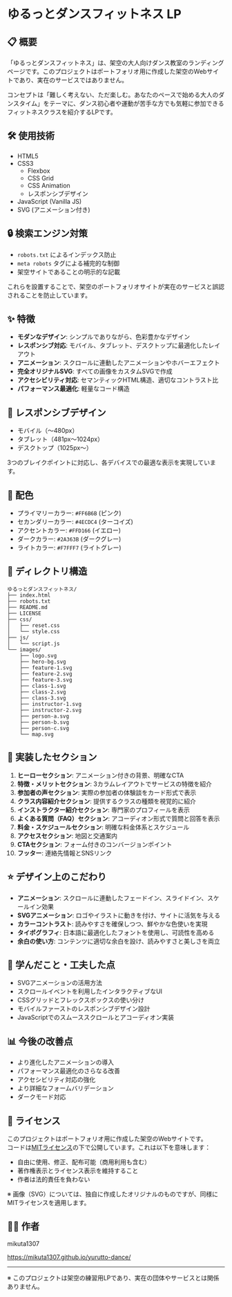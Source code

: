# ゆるっとダンスフィットネス LP

## 📋 概要

「ゆるっとダンスフィットネス」は、架空の大人向けダンス教室のランディングページです。このプロジェクトはポートフォリオ用に作成した架空のWebサイトであり、実在のサービスではありません。

コンセプトは「難しく考えない、ただ楽しむ。あなたのペースで始める大人のダンスタイム」をテーマに、ダンス初心者や運動が苦手な方でも気軽に参加できるフィットネスクラスを紹介するLPです。

## 🛠️ 使用技術

- HTML5
- CSS3
  - Flexbox
  - CSS Grid
  - CSS Animation
  - レスポンシブデザイン
- JavaScript (Vanilla JS)
- SVG (アニメーション付き)

## 🔒 検索エンジン対策

- `robots.txt` によるインデックス防止
- `meta robots` タグによる補完的な制御
- 架空サイトであることの明示的な記載

これらを設置することで、架空のポートフォリオサイトが実在のサービスと誤認されることを防止しています。

## ✨ 特徴

- **モダンなデザイン**: シンプルでありながら、色彩豊かなデザイン
- **レスポンシブ対応**: モバイル、タブレット、デスクトップに最適化したレイアウト
- **アニメーション**: スクロールに連動したアニメーションやホバーエフェクト
- **完全オリジナルSVG**: すべての画像をカスタムSVGで作成
- **アクセシビリティ対応**: セマンティックHTML構造、適切なコントラスト比
- **パフォーマンス最適化**: 軽量なコード構造

## 📱 レスポンシブデザイン

- モバイル（～480px）
- タブレット（481px～1024px）
- デスクトップ（1025px～）

3つのブレイクポイントに対応し、各デバイスでの最適な表示を実現しています。

## 🎨 配色

- プライマリーカラー: `#FF6B6B` (ピンク)
- セカンダリーカラー: `#4ECDC4` (ターコイズ)
- アクセントカラー: `#FFD166` (イエロー)
- ダークカラー: `#2A363B` (ダークグレー)
- ライトカラー: `#F7FFF7` (ライトグレー)

## 📂 ディレクトリ構造

```
ゆるっとダンスフィットネス/
├── index.html
├── robots.txt
├── README.md
├── LICENSE
├── css/
│   ├── reset.css
│   └── style.css
├── js/
│   └── script.js
└── images/
    ├── logo.svg
    ├── hero-bg.svg
    ├── feature-1.svg
    ├── feature-2.svg
    ├── feature-3.svg
    ├── class-1.svg
    ├── class-2.svg
    ├── class-3.svg
    ├── instructor-1.svg
    ├── instructor-2.svg
    ├── person-a.svg
    ├── person-b.svg
    ├── person-c.svg
    └── map.svg
```

## 🌟 実装したセクション

1. **ヒーローセクション**: アニメーション付きの背景、明確なCTA
2. **特徴・メリットセクション**: 3カラムレイアウトでサービスの特徴を紹介
3. **参加者の声セクション**: 実際の参加者の体験談をカード形式で表示
4. **クラス内容紹介セクション**: 提供するクラスの種類を視覚的に紹介
5. **インストラクター紹介セクション**: 専門家のプロフィールを表示
6. **よくある質問（FAQ）セクション**: アコーディオン形式で質問と回答を表示
7. **料金・スケジュールセクション**: 明確な料金体系とスケジュール
8. **アクセスセクション**: 地図と交通案内
9. **CTAセクション**: フォーム付きのコンバージョンポイント
10. **フッター**: 連絡先情報とSNSリンク

## ⭐ デザイン上のこだわり

- **アニメーション**: スクロールに連動したフェードイン、スライドイン、スケールイン効果
- **SVGアニメーション**: ロゴやイラストに動きを付け、サイトに活気を与える
- **カラーコントラスト**: 読みやすさを確保しつつ、鮮やかな色使いを実現
- **タイポグラフィ**: 日本語に最適化したフォントを使用し、可読性を高める
- **余白の使い方**: コンテンツに適切な余白を設け、読みやすさと美しさを両立

## 📝 学んだこと・工夫した点

- SVGアニメーションの活用方法
- スクロールイベントを利用したインタラクティブなUI
- CSSグリッドとフレックスボックスの使い分け
- モバイルファーストのレスポンシブデザイン設計
- JavaScriptでのスムーススクロールとアコーディオン実装

## 📊 今後の改善点

- より進化したアニメーションの導入
- パフォーマンス最適化のさらなる改善
- アクセシビリティ対応の強化
- より詳細なフォームバリデーション
- ダークモード対応

## 📜 ライセンス

このプロジェクトはポートフォリオ用に作成した架空のWebサイトです。  
コードは[MITライセンス](LICENSE)の下で公開しています。これは以下を意味します：

- 自由に使用、修正、配布可能（商用利用も含む）
- 著作権表示とライセンス表示を維持すること
- 作者は法的責任を負わない

※ 画像（SVG）については、独自に作成したオリジナルのものですが、同様にMITライセンスを適用します。

## 👨‍💻 作者

mikuta1307 

https://mikuta1307.github.io/yurutto-dance/

---

※ このプロジェクトは架空の練習用LPであり、実在の団体やサービスとは関係ありません。
